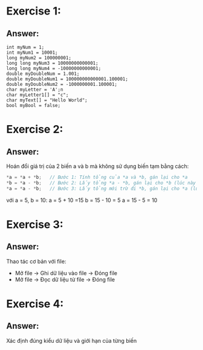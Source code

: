 # Exercise 1: 
## Answer: 
    int myNum = 1;
    int myNum1 = 10001;
    long myNum2 = 100000001;
    long long myNum3 = 10000000000001;
    long long myNum4 = -10000000000001;
    double myDoubleNum = 1.001;
    double myDoubleNum1 = 100000000000001.100001;
    double myDoubleNum2 = -1000000001.100001;
    char myLetter = 'A';n
    char myLetter1[] = "c";
    char myText[] = "Hello World";
    bool myBool = false;
    
# Exercise 2: 
## Answer: 
Hoán đổi giá trị của 2 biến a và b mà không sử dụng biến tạm bằng cách: 
```c
*a = *a + *b;   // Bước 1: Tính tổng của *a và *b, gán lại cho *a
*b = *a - *b;   // Bước 2: Lấy tổng *a - *b, gán lại cho *b (lúc này *b có giá trị ban đầu của *a)
*a = *a - *b;   // Bước 3: Lấy tổng mới trừ đi *b, gán lại cho *a (lúc này *a có giá trị ban đầu của *b)
```
với a = 5, b = 10:
a = 5 + 10 =15
b = 15 - 10 = 5
a = 15 - 5 = 10


# Exercise 3: 
## Answer:
Thao tác cơ bản với file:
- Mở file -> Ghi dữ liệu vào file -> Đóng file
- Mở file -> Đọc dữ liệu từ file -> Đóng file

# Exercise 4: 
## Answer:
Xác định đúng kiểu dữ liệu và giới hạn của từng biến
